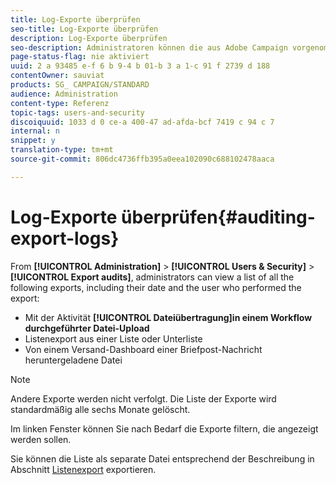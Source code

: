 ```yaml
---
title: Log-Exporte überprüfen
seo-title: Log-Exporte überprüfen
description: Log-Exporte überprüfen
seo-description: Administratoren können die aus Adobe Campaign vorgenommenen Exporte verfolgen.
page-status-flag: nie aktiviert
uuid: 2 a 93485 e-f 6 b 9-4 b 01-b 3 a 1-c 91 f 2739 d 188
contentOwner: sauviat
products: SG_ CAMPAIGN/STANDARD
audience: Administration
content-type: Referenz
topic-tags: users-and-security
discoiquuid: 1033 d 0 ce-a 400-47 ad-afda-bcf 7419 c 94 c 7
internal: n
snippet: y
translation-type: tm+mt
source-git-commit: 806dc4736ffb395a0eea102090c688102478aaca

---
```



# Log-Exporte überprüfen{#auditing-export-logs}

From **[!UICONTROL Administration]** &gt; **[!UICONTROL Users &amp; Security]** &gt; **[!UICONTROL Export audits]**, administrators can view a list of all the following exports, including their date and the user who performed the export:

* Mit der Aktivität **[!UICONTROL Dateiübertragung]in einem Workflow durchgeführter Datei-Upload**
* Listenexport aus einer Liste oder Unterliste
* Von einem Versand-Dashboard einer Briefpost-Nachricht heruntergeladene Datei

>[!NOTE]
>
>Andere Exporte werden nicht verfolgt. Die Liste der Exporte wird standardmäßig alle sechs Monate gelöscht.

Im linken Fenster können Sie nach Bedarf die Exporte filtern, die angezeigt werden sollen.

Sie können die Liste als separate Datei entsprechend der Beschreibung in Abschnitt [Listenexport](../../automating/using/exporting-lists.md) exportieren.
